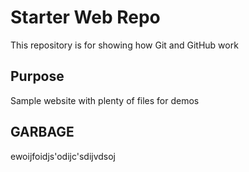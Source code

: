 # Starter Web Repo

This repository is for showing how Git and GitHub work

## Purpose

Sample website with plenty of files for demos

## GARBAGE
ewoijfoidjs'odijc'sdijvdsoj
